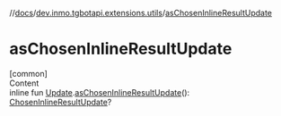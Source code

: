 //[docs](../../index.md)/[dev.inmo.tgbotapi.extensions.utils](index.md)/[asChosenInlineResultUpdate](as-chosen-inline-result-update.md)



# asChosenInlineResultUpdate  
[common]  
Content  
inline fun [Update](../dev.inmo.tgbotapi.types.update.abstracts/-update/index.md).[asChosenInlineResultUpdate](as-chosen-inline-result-update.md)(): [ChosenInlineResultUpdate](../dev.inmo.tgbotapi.types.update/-chosen-inline-result-update/index.md)?  



